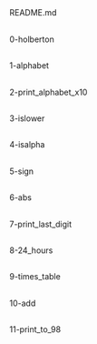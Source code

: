 ##
README.md
##
0-holberton
##
1-alphabet
##
2-print_alphabet_x10
##
3-islower
##
4-isalpha
##
5-sign
##
6-abs
##
7-print_last_digit
##
8-24_hours
##
9-times_table
##
10-add
##
11-print_to_98
